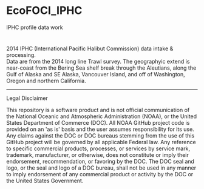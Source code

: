 # EcoFOCI_IPHC
IPHC profile data work
#
2014 IPHC (International Pacific Halibut Commission) data intake & processing.  
Data are from the 2014 long line Trawl survey.  The geographyic extend is near-coast from the Bering Sea
shelf break through the Aleutians, along the Gulf of Alaska and SE Alaska, Vancouver Island, and off of
Washington, Oregon and northern California.

*******
Legal Disclaimer

This repository is a software product and is not official communication of the National Oceanic and Atmospheric Administration (NOAA), or the United States Department of Commerce (DOC). All NOAA GitHub project code is provided on an 'as is' basis and the user assumes responsibility for its use. Any claims against the DOC or DOC bureaus stemming from the use of this GitHub project will be governed by all applicable Federal law. Any reference to specific commercial products, processes, or services by service mark, trademark, manufacturer, or otherwise, does not constitute or imply their endorsement, recommendation, or favoring by the DOC. The DOC seal and logo, or the seal and logo of a DOC bureau, shall not be used in any manner to imply endorsement of any commercial product or activity by the DOC or the United States Government.
